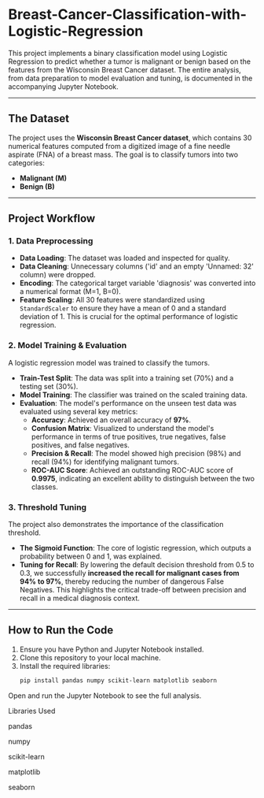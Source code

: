# Breast-Cancer-Classification-with-Logistic-Regression
This project implements a binary classification model using Logistic Regression to predict whether a tumor is malignant or benign based on the features from the Wisconsin Breast Cancer dataset. The entire analysis, from data preparation to model evaluation and tuning, is documented in the accompanying Jupyter Notebook.

---

## The Dataset

The project uses the **Wisconsin Breast Cancer dataset**, which contains 30 numerical features computed from a digitized image of a fine needle aspirate (FNA) of a breast mass. The goal is to classify tumors into two categories:
- **Malignant (M)**
- **Benign (B)**

---

## Project Workflow

### 1. Data Preprocessing
- **Data Loading**: The dataset was loaded and inspected for quality.
- **Data Cleaning**: Unnecessary columns ('id' and an empty 'Unnamed: 32' column) were dropped.
- **Encoding**: The categorical target variable 'diagnosis' was converted into a numerical format (M=1, B=0).
- **Feature Scaling**: All 30 features were standardized using `StandardScaler` to ensure they have a mean of 0 and a standard deviation of 1. This is crucial for the optimal performance of logistic regression.

### 2. Model Training & Evaluation
A logistic regression model was trained to classify the tumors.
- **Train-Test Split**: The data was split into a training set (70%) and a testing set (30%).
- **Model Training**: The classifier was trained on the scaled training data.
- **Evaluation**: The model's performance on the unseen test data was evaluated using several key metrics:
    - **Accuracy**: Achieved an overall accuracy of **97%**.
    - **Confusion Matrix**: Visualized to understand the model's performance in terms of true positives, true negatives, false positives, and false negatives.
    - **Precision & Recall**: The model showed high precision (98%) and recall (94%) for identifying malignant tumors.
    - **ROC-AUC Score**: Achieved an outstanding ROC-AUC score of **0.9975**, indicating an excellent ability to distinguish between the two classes.

### 3. Threshold Tuning
The project also demonstrates the importance of the classification threshold.
- **The Sigmoid Function**: The core of logistic regression, which outputs a probability between 0 and 1, was explained.
- **Tuning for Recall**: By lowering the default decision threshold from 0.5 to 0.3, we successfully **increased the recall for malignant cases from 94% to 97%**, thereby reducing the number of dangerous False Negatives. This highlights the critical trade-off between precision and recall in a medical diagnosis context.

---

## How to Run the Code
1. Ensure you have Python and Jupyter Notebook installed.
2. Clone this repository to your local machine.
3. Install the required libraries:
   ```bash
   pip install pandas numpy scikit-learn matplotlib seaborn
Open and run the Jupyter Notebook to see the full analysis.

Libraries Used

pandas

numpy

scikit-learn

matplotlib

seaborn
